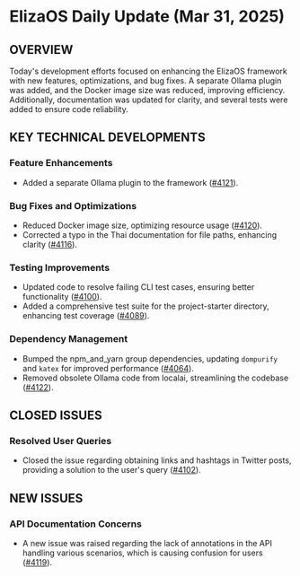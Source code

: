 # ElizaOS Daily Update (Mar 31, 2025)

## OVERVIEW 
Today's development efforts focused on enhancing the ElizaOS framework with new features, optimizations, and bug fixes. A separate Ollama plugin was added, and the Docker image size was reduced, improving efficiency. Additionally, documentation was updated for clarity, and several tests were added to ensure code reliability.

## KEY TECHNICAL DEVELOPMENTS

### Feature Enhancements
- Added a separate Ollama plugin to the framework ([#4121](https://github.com/elizaos/eliza/pull/4121)).
  
### Bug Fixes and Optimizations
- Reduced Docker image size, optimizing resource usage ([#4120](https://github.com/elizaos/eliza/pull/4120)).
- Corrected a typo in the Thai documentation for file paths, enhancing clarity ([#4116](https://github.com/elizaos/eliza/pull/4116)).

### Testing Improvements
- Updated code to resolve failing CLI test cases, ensuring better functionality ([#4100](https://github.com/elizaos/eliza/pull/4100)).
- Added a comprehensive test suite for the project-starter directory, enhancing test coverage ([#4089](https://github.com/elizaos/eliza/pull/4089)).

### Dependency Management
- Bumped the npm_and_yarn group dependencies, updating `dompurify` and `katex` for improved performance ([#4064](https://github.com/elizaos/eliza/pull/4064)).
- Removed obsolete Ollama code from localai, streamlining the codebase ([#4122](https://github.com/elizaos/eliza/pull/4122)).

## CLOSED ISSUES

### Resolved User Queries
- Closed the issue regarding obtaining links and hashtags in Twitter posts, providing a solution to the user's query ([#4102](https://github.com/elizaos/eliza/issues/4102)).

## NEW ISSUES

### API Documentation Concerns
- A new issue was raised regarding the lack of annotations in the API handling various scenarios, which is causing confusion for users ([#4119](https://github.com/elizaos/eliza/issues/4119)).